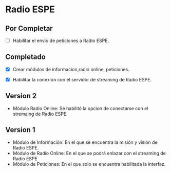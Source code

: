 Radio ESPE
==========

Por Completar
-------------
- [ ] Habilitar el envio de peticiones a Radio ESPE.

Completado
-------------
- [x] Crear módulos de informacion,radio online, peticiones.
- [x] Habilitar la conexión con el servidor de streaming de Radio ESPE.


Version 2
----------
+ Módulo Radio Online: Se habilitó la opcion de conectarse con el stremaing de Radio ESPE.

Version 1
----------

+ Módulo de Información: En el que se encuentra la misión y visión de Radio ESPE.
+ Módulo de Radio Online: En el que se podrá enlazar con el streaming de Radio ESPE
+ Módulo de Peticiones: En el que solo se encuentra habilitada la interfaz.



